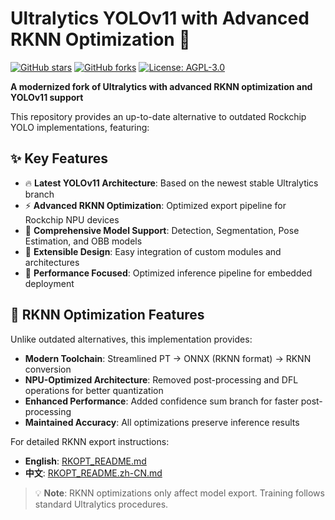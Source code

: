 # Ultralytics YOLOv11 with Advanced RKNN Optimization 🚀

[![GitHub stars](https://img.shields.io/github/stars/kaguya810/ultralytics_yolov11-main)](https://github.com/kaguya810/ultralytics_yolov11-main/stargazers)
[![GitHub forks](https://img.shields.io/github/forks/kaguya810/ultralytics_yolov11-main)](https://github.com/kaguya810/ultralytics_yolov11-main/network)
[![License: AGPL-3.0](https://img.shields.io/badge/License-AGPL%203.0-blue.svg)](https://www.gnu.org/licenses/agpl-3.0)

**A modernized fork of Ultralytics with advanced RKNN optimization and YOLOv11 support**

This repository provides an up-to-date alternative to outdated Rockchip YOLO implementations, featuring:

## ✨ Key Features

- 🔥 **Latest YOLOv11 Architecture**: Based on the newest stable Ultralytics branch
- ⚡ **Advanced RKNN Optimization**: Optimized export pipeline for Rockchip NPU devices
- 🎯 **Comprehensive Model Support**: Detection, Segmentation, Pose Estimation, and OBB models
- 🔧 **Extensible Design**: Easy integration of custom modules and architectures
- 🚀 **Performance Focused**: Optimized inference pipeline for embedded deployment

## 🚀 RKNN Optimization Features

Unlike outdated alternatives, this implementation provides:

- **Modern Toolchain**: Streamlined PT → ONNX (RKNN format) → RKNN conversion
- **NPU-Optimized Architecture**: Removed post-processing and DFL operations for better quantization
- **Enhanced Performance**: Added confidence sum branch for faster post-processing
- **Maintained Accuracy**: All optimizations preserve inference results

For detailed RKNN export instructions:
- **English**: [RKOPT_README.md](RKOPT_README.md)
- **中文**: [RKOPT_README.zh-CN.md](RKOPT_README.zh-CN.md)

> 💡 **Note**: RKNN optimizations only affect model export. Training follows standard Ultralytics procedures.


